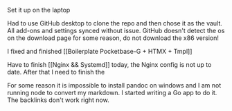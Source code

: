 Set it up on the laptop

Had to use GitHub desktop to clone the repo and then chose it as the vault. All add-ons and settings synced without issue. GitHub doesn't detect the os on the download page for some reason, do not download the x86 version!

I fixed and finished [[Boilerplate Pocketbase-G + HTMX + Tmpl]]

Have to finish [[Nginx && Systemd]] today, the Nginx config is not up to date. After that I need to finish the 

For some reason it is impossible to install pandoc on windows and I am not running node to convert my markdown. I started writing a Go app to do it. The backlinks don't work right now.